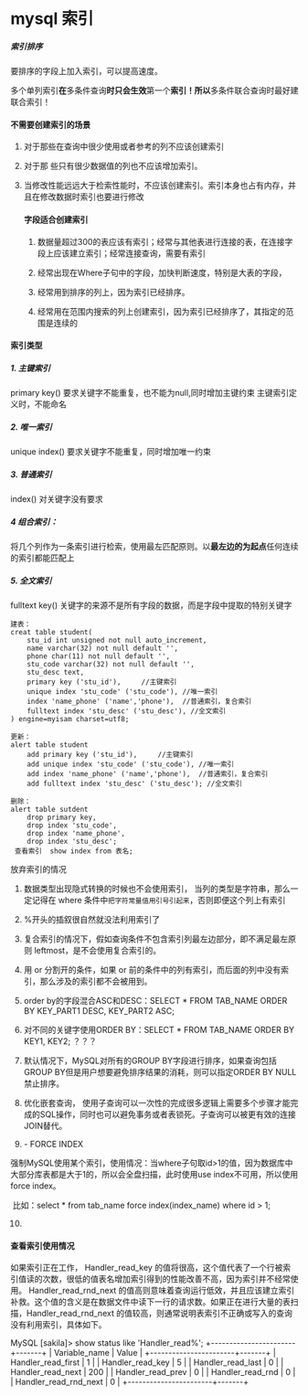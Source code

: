 # mysql 索引

##### 索引排序

要排序的字段上加入索引，可以提高速度。

多个单列索引**在**多条件查询**时只会生效**第一个**索引！所以**多条件联合查询时最好建联合索引！

#### 不需要创建索引的场景

1. 对于那些在查询中很少使用或者参考的列不应该创建索引

2. 对于那 些只有很少数据值的列也不应该增加索引。

3. 当修改性能远远大于检索性能时，不应该创建索引。索引本身也占有内存，并且在修改数据时索引也要进行修改  

   #### 字段适合创建索引

   1. 数据量超过300的表应该有索引；经常与其他表进行连接的表，在连接字段上应该建立索引；经常连接查询，需要有索引

   2. 经常出现在Where子句中的字段，加快判断速度，特别是大表的字段，
   3. 经常用到排序的列上，因为索引已经排序。
   4. 经常用在范围内搜索的列上创建索引，因为索引已经排序了，其指定的范围是连续的

#### 索引类型

##### 1. 主键索引

primary key() 要求关键字不能重复，也不能为null,同时增加主键约束
主键索引定义时，不能命名

##### 2. 唯一索引

unique index() 要求关键字不能重复，同时增加唯一约束

##### 3. 普通索引

index() 对关键字没有要求

##### 4 组合索引：

将几个列作为一条索引进行检索，使用最左匹配原则。以**最左边的为起点**任何连续的索引都能匹配上

##### 5. 全文索引

fulltext key() 关键字的来源不是所有字段的数据，而是字段中提取的特别关键字

```
建表：
creat table student(
    stu_id int unsigned not null auto_increment,
    name varchar(32) not null default '',
    phone char(11) not null default '',
    stu_code varchar(32) not null default '',
    stu_desc text,
    primary key ('stu_id'),     //主键索引
    unique index 'stu_code' ('stu_code'), //唯一索引
    index 'name_phone' ('name','phone'),  //普通索引，复合索引
    fulltext index 'stu_desc' ('stu_desc'), //全文索引
) engine=myisam charset=utf8;

更新：
alert table student
    add primary key ('stu_id'),     //主键索引
    add unique index 'stu_code' ('stu_code'), //唯一索引
    add index 'name_phone' ('name','phone'),  //普通索引，复合索引
    add fulltext index 'stu_desc' ('stu_desc'); //全文索引

删除：
alert table sutdent
    drop primary key,
    drop index 'stu_code',
    drop index 'name_phone',
    drop index 'stu_desc';
 查看索引  show index from 表名;   
```

放弃索引的情况

1.  数据类型出现隐式转换的时候也不会使用索引， 当列的类型是字符串，那么一定记得在 where 条件中`把字符常量值用引号引起来`，否则即便这个列上有索引

2. %开头的插叙很自然就没法利用索引了

3.   复合索引的情况下，假如查询条件不包含索引列最左边部分，即不满足最左原则 leftmost，是不会使用复合索引的。

4.  用 or 分割开的条件，如果 or 前的条件中的列有索引，而后面的列中没有索引，那么涉及的索引都不会被用到。

5. order by的字段混合ASC和DESC：SELECT * FROM TAB_NAME ORDER BY KEY_PART1 DESC, KEY_PART2 ASC;

6. 对不同的关键字使用ORDER BY：SELECT * FROM TAB_NAME ORDER BY KEY1, KEY2; ？？？

7. 默认情况下，MySQL对所有的GROUP BY字段进行排序，如果查询包括GROUP BY但是用户想要避免排序结果的消耗，则可以指定ORDER BY NULL禁止排序。

8. 优化嵌套查询， 使用子查询可以一次性的完成很多逻辑上需要多个步骤才能完成的SQL操作，同时也可以避免事务或者表锁死。子查询可以被更有效的连接JOIN替代。

9.   \- FORCE INDEX

   ​           强制MySQL使用某个索引，使用情况：当where子句取id>1的值，因为数据库中大部分库表都是大于1的，所以会全盘扫描，此时使用use index不可用，所以使用force index。

   ​           比如：select * from tab_name force index(index_name) where id > 1;

10. 

#### 查看索引使用情况

如果索引正在工作， Handler_read_key 的值将很高，这个值代表了一个行被索引值读的次数，很低的值表名增加索引得到的性能改善不高，因为索引并不经常使用。
Handler_read_rnd_next 的值高则意味着查询运行低效，并且应该建立索引补救。这个值的含义是在数据文件中读下一行的请求数。如果正在进行大量的表扫描，Handler_read_rnd_next 的值较高，则通常说明表索引不正确或写入的查询没有利用索引，具体如下。

MySQL [sakila]> show status like 'Handler_read%';
+-----------------------+-------+
| Variable_name         | Value |
+-----------------------+-------+
| Handler_read_first    | 1     |
| Handler_read_key      | 5     |
| Handler_read_last     | 0     |
| Handler_read_next     | 200   |
| Handler_read_prev     | 0     |
| Handler_read_rnd      | 0     |
| Handler_read_rnd_next | 0     |
+-----------------------+-------+